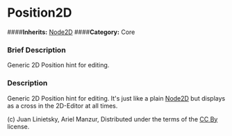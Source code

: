 #  Position2D  
####**Inherits:** [Node2D](class_node2d)
####**Category:** Core

###  Brief Description  
Generic 2D Position hint for editing.

###  Description  
Generic 2D Position hint for editing. It's just like a plain [Node2D](class_node2d) but displays as a cross in the 2D-Editor at all times.


(c) Juan Linietsky, Ariel Manzur, Distributed under the terms of the [CC By](https://creativecommons.org/licenses/by/3.0/legalcode) license.
